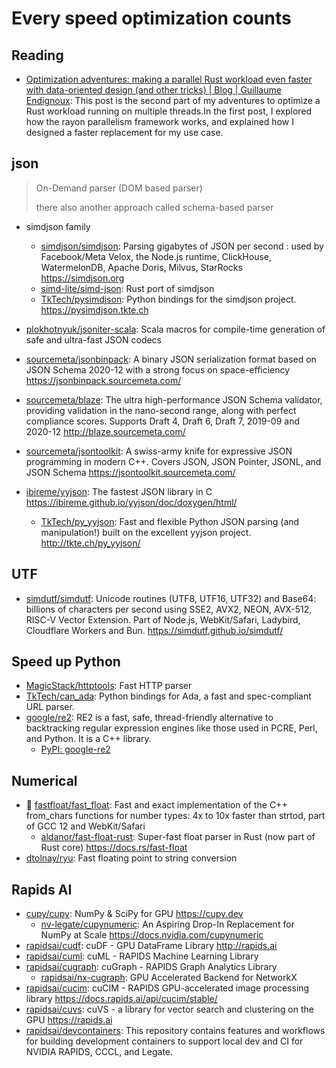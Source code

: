 # Every speed optimization counts

## Reading

- [Optimization adventures: making a parallel Rust workload even faster with data-oriented design (and other tricks) | Blog | Guillaume Endignoux](https://gendignoux.com/blog/2024/12/02/rust-data-oriented-design.html): This post is the second part of my adventures to optimize a Rust workload running on multiple threads.In the first post, I explored how the rayon parallelism framework works, and explained how I designed a faster replacement for my use case.

## json

> On-Demand parser (DOM based parser)
>
> there also another approach called schema-based parser

- simdjson family
  - [simdjson/simdjson](https://github.com/simdjson/simdjson): Parsing gigabytes of JSON per second : used by Facebook/Meta Velox, the Node.js runtime, ClickHouse, WatermelonDB, Apache Doris, Milvus, StarRocks <https://simdjson.org>
  - [simd-lite/simd-json](https://github.com/simd-lite/simd-json): Rust port of simdjson
  - [TkTech/pysimdjson](https://github.com/TkTech/pysimdjson): Python bindings for the simdjson project. <https://pysimdjson.tkte.ch>
- [plokhotnyuk/jsoniter-scala](https://github.com/plokhotnyuk/jsoniter-scala): Scala macros for compile-time generation of safe and ultra-fast JSON codecs

- [sourcemeta/jsonbinpack](https://github.com/sourcemeta/jsonbinpack): A binary JSON serialization format based on JSON Schema 2020-12 with a strong focus on space-efficiency <https://jsonbinpack.sourcemeta.com/>
- [sourcemeta/blaze](https://github.com/sourcemeta/blaze): The ultra high-performance JSON Schema validator, providing validation in the nano-second range, along with perfect compliance scores. Supports Draft 4, Draft 6, Draft 7, 2019-09 and 2020-12 <http://blaze.sourcemeta.com/>
- [sourcemeta/jsontoolkit](https://github.com/sourcemeta/jsontoolkit): A swiss-army knife for expressive JSON programming in modern C++. Covers JSON, JSON Pointer, JSONL, and JSON Schema <https://jsontoolkit.sourcemeta.com/>

- [ibireme/yyjson](https://github.com/ibireme/yyjson): The fastest JSON library in C <https://ibireme.github.io/yyjson/doc/doxygen/html/>
  - [TkTech/py_yyjson](https://github.com/TkTech/py_yyjson): Fast and flexible Python JSON parsing (and manipulation!) built on the excellent yyjson project. <http://tkte.ch/py_yyjson/>

## UTF

- [simdutf/simdutf](https://github.com/simdutf/simdutf): Unicode routines (UTF8, UTF16, UTF32) and Base64: billions of characters per second using SSE2, AVX2, NEON, AVX-512, RISC-V Vector Extension. Part of Node.js, WebKit/Safari, Ladybird, Cloudflare Workers and Bun. <https://simdutf.github.io/simdutf/>

## Speed up Python

- [MagicStack/httptools](https://github.com/MagicStack/httptools): Fast HTTP parser
- [TkTech/can_ada](https://github.com/TkTech/can_ada): Python bindings for Ada, a fast and spec-compliant URL parser.
- [google/re2](https://github.com/google/re2): RE2 is a fast, safe, thread-friendly alternative to backtracking regular expression engines like those used in PCRE, Perl, and Python. It is a C++ library.
  - [PyPI: google-re2](https://pypi.org/project/google-re2/)

## Numerical

- 🌟 [fastfloat/fast_float](https://github.com/fastfloat/fast_float): Fast and exact implementation of the C++ from_chars functions for number types: 4x to 10x faster than strtod, part of GCC 12 and WebKit/Safari
  - [aldanor/fast-float-rust](https://github.com/aldanor/fast-float-rust): Super-fast float parser in Rust (now part of Rust core) <https://docs.rs/fast-float>
- [dtolnay/ryu](https://github.com/dtolnay/ryu): Fast floating point to string conversion

## Rapids AI

- [cupy/cupy](https://github.com/cupy/cupy): NumPy & SciPy for GPU <https://cupy.dev>
  - [nv-legate/cupynumeric](https://github.com/nv-legate/cupynumeric): An Aspiring Drop-In Replacement for NumPy at Scale <https://docs.nvidia.com/cupynumeric>
- [rapidsai/cudf](https://github.com/rapidsai/cudf): cuDF - GPU DataFrame Library <http://rapids.ai>
- [rapidsai/cuml](https://github.com/rapidsai/cuml): cuML - RAPIDS Machine Learning Library
- [rapidsai/cugraph](https://github.com/rapidsai/cugraph): cuGraph - RAPIDS Graph Analytics Library
  - [rapidsai/nx-cugraph](https://github.com/rapidsai/nx-cugraph): GPU Accelerated Backend for NetworkX
- [rapidsai/cucim](https://github.com/rapidsai/cucim): cuCIM - RAPIDS GPU-accelerated image processing library <https://docs.rapids.ai/api/cucim/stable/>
- [rapidsai/cuvs](https://github.com/rapidsai/cuvs): cuVS - a library for vector search and clustering on the GPU <https://rapids.ai>
- [rapidsai/devcontainers](https://github.com/rapidsai/devcontainers): This repository contains features and workflows for building development containers to support local dev and CI for NVIDIA RAPIDS, CCCL, and Legate.
